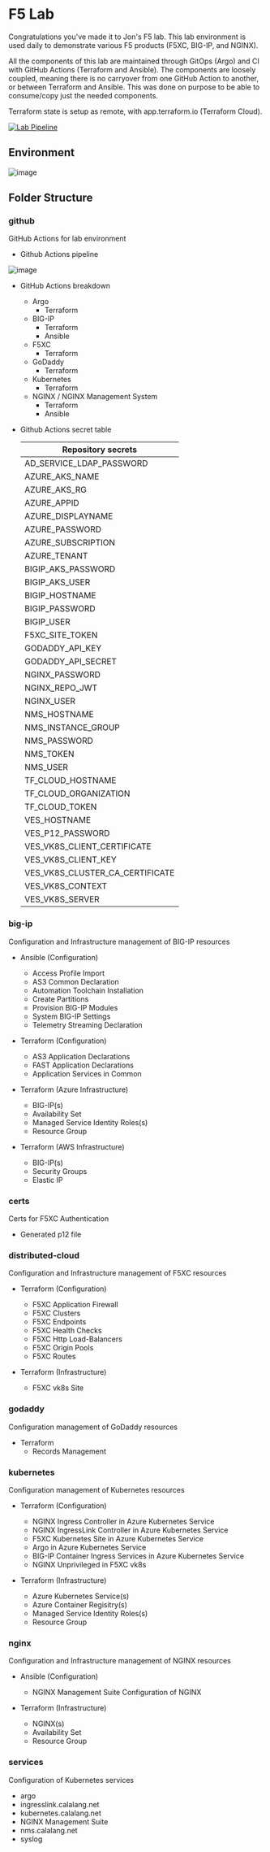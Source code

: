 # F5 Lab

Congratulations you've made it to Jon's F5 lab. This lab environment is used daily to demonstrate various F5 products (F5XC, BIG-IP, and NGINX).

All the components of this lab are maintained through GitOps (Argo) and CI with GitHub Actions (Terraform and Ansible). The components are loosely coupled, meaning there is no carryover from one GitHub Action to another, or between Terraform and Ansible. This was done on purpose to be able to consume/copy just the needed components.

Terraform state is setup as remote, with app.terraform.io (Terraform Cloud).

[![Lab Pipeline](https://github.com/jmcalalang/lab/actions/workflows/main.yaml/badge.svg?branch=main)](https://github.com/jmcalalang/lab/actions/workflows/main.yaml)

## Environment

![image](lab.png)

## Folder Structure

### github

GitHub Actions for lab environment

- Github Actions pipeline

![image](actions.png)

- GitHub Actions breakdown
  - Argo
    - Terraform
  - BIG-IP
    - Terraform
    - Ansible
  - F5XC
    - Terraform
  - GoDaddy
    - Terraform
  - Kubernetes
    - Terraform
  - NGINX / NGINX Management System
    - Terraform
    - Ansible

- Github Actions secret table

  | **Repository secrets**          |
  |---------------------------------|
  | AD_SERVICE_LDAP_PASSWORD        |
  | AZURE_AKS_NAME                  |
  | AZURE_AKS_RG                    |
  | AZURE_APPID                     |
  | AZURE_DISPLAYNAME               |
  | AZURE_PASSWORD                  |
  | AZURE_SUBSCRIPTION              |
  | AZURE_TENANT                    |
  | BIGIP_AKS_PASSWORD              |
  | BIGIP_AKS_USER                  |
  | BIGIP_HOSTNAME                  |
  | BIGIP_PASSWORD                  |
  | BIGIP_USER                      |
  | F5XC_SITE_TOKEN                 |
  | GODADDY_API_KEY                 |
  | GODADDY_API_SECRET              |
  | NGINX_PASSWORD                  |
  | NGINX_REPO_JWT                  |
  | NGINX_USER                      |
  | NMS_HOSTNAME                    |
  | NMS_INSTANCE_GROUP              |
  | NMS_PASSWORD                    |
  | NMS_TOKEN                       |
  | NMS_USER                        |
  | TF_CLOUD_HOSTNAME               |
  | TF_CLOUD_ORGANIZATION           |
  | TF_CLOUD_TOKEN                  |
  | VES_HOSTNAME                    |
  | VES_P12_PASSWORD                |
  | VES_VK8S_CLIENT_CERTIFICATE     |
  | VES_VK8S_CLIENT_KEY             |
  | VES_VK8S_CLUSTER_CA_CERTIFICATE |
  | VES_VK8S_CONTEXT                |
  | VES_VK8S_SERVER                 |

### big-ip

Configuration and Infrastructure management of BIG-IP resources

- Ansible (Configuration)
  - Access Profile Import
  - AS3 Common Declaration
  - Automation Toolchain Installation
  - Create Partitions
  - Provision BIG-IP Modules
  - System BIG-IP Settings
  - Telemetry Streaming Declaration

- Terraform (Configuration)
  - AS3 Application Declarations
  - FAST Application Declarations
  - Application Services in Common

- Terraform (Azure Infrastructure)
  - BIG-IP(s)
  - Availability Set
  - Managed Service Identity Roles(s)
  - Resource Group

- Terraform (AWS Infrastructure)
  - BIG-IP(s)
  - Security Groups
  - Elastic IP

### certs

Certs for F5XC Authentication

- Generated p12 file

### distributed-cloud

Configuration and Infrastructure management of F5XC resources

- Terraform (Configuration)
  - F5XC Application Firewall
  - F5XC Clusters
  - F5XC Endpoints
  - F5XC Health Checks
  - F5XC Http Load-Balancers
  - F5XC Origin Pools
  - F5XC Routes

- Terraform (Infrastructure)
  - F5XC vk8s Site

### godaddy

Configuration management of GoDaddy resources

- Terraform
  - Records Management

### kubernetes

Configuration management of Kubernetes resources

- Terraform (Configuration)
  - NGINX Ingress Controller in Azure Kubernetes Service
  - NGINX IngressLink Controller in Azure Kubernetes Service
  - F5XC Kubernetes Site in Azure Kubernetes Service
  - Argo in Azure Kubernetes Service
  - BIG-IP Container Ingress Services in Azure Kubernetes Service
  - NGINX Unprivileged in F5XC vk8s

- Terraform (Infrastructure)
  - Azure Kubernetes Service(s)
  - Azure Container Regisitry(s)
  - Managed Service Identity Roles(s)
  - Resource Group

### nginx

Configuration and Infrastructure management of NGINX resources

- Ansible (Configuration)
  - NGINX Management Suite Configuration of NGINX

- Terraform (Infrastructure)
  - NGINX(s)
  - Availability Set
  - Resource Group

### services

Configuration of Kubernetes services

- argo
- ingresslink.calalang.net
- kubernetes.calalang.net
- NGINX Management Suite
- nms.calalang.net
- syslog
